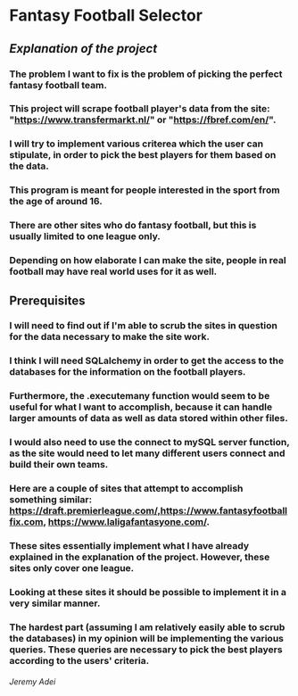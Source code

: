 # **Fantasy Football Selector**

## *Explanation of the project*
### The problem I want to fix is the problem of picking the perfect fantasy football team.
### This project will scrape football player's data from the site: "https://www.transfermarkt.nl/" or "https://fbref.com/en/". 
### I will try to implement various criterea which the user can stipulate, in order to pick the best players for them based on the data.
### This program is meant for people interested in the sport from the age of around 16.
### There are other sites who do fantasy football, but this is usually limited to one league only.
### Depending on how elaborate I can make the site, people in real football may have real world uses for it as well.

## Prerequisites
### I will need to find out if I'm able to scrub the sites in question for the data necessary to make the site work.
### I think I will need SQLalchemy in order to get the access to the databases for the information on the football players.
### Furthermore, the .executemany function would seem to be useful for what I want to accomplish, because it can handle larger amounts of data as well as data stored within other files.
### I would also need to use the connect to mySQL server function, as the site would need to let many different users connect and build their own teams.
### Here are a couple of sites that attempt to accomplish something similar: https://draft.premierleague.com/,https://www.fantasyfootballfix.com, https://www.laligafantasyone.com/.
### These sites essentially implement what I have already explained in the explanation of the project. However, these sites only cover one league. 
### Looking at these sites it should be possible to implement it in a very similar manner. 
### The hardest part (assuming I am relatively easily able to scrub the databases) in my opinion will be implementing the various queries. These queries are necessary to pick the best players according to the users' criteria.

###### Jeremy Adei
